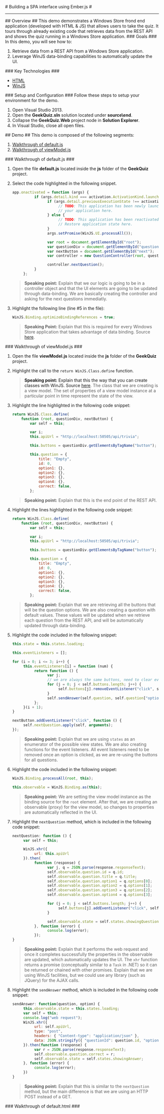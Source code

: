 ﻿<a name="title" />
# Building a SPA interface using Ember.js #

---
<a name="Overview" />
## Overview ##
This demo demonstrates a Windows Store frond end application (developed with HTML & JS) that allows users to take the quiz. It tours through already existing code that retrieves data from the REST API and shows the quiz running in a Windows Store application.

<a id="goals" />
### Goals ###
In this demo, you will see how to:

1. Retrieve data from a REST API from a Windows Store application.
1. Leverage WinJS data-binding capabilities to automatically update the UI.

<a name="technologies" />
### Key Technologies ###

- [HTML](http://www.w3schools.com/html/)
- [WinJS](http://msdn.microsoft.com/en-us/library/windows/apps/br229773.aspx)


<a name="setup" />
### Setup and Configuration ###
Follow these steps to setup your environment for the demo.

1. Open Visual Studio 2013.
1. Open the **GeekQuiz.sln** solution located under **source\end**.
1. Collapse the **GeekQuiz.Web** project node in **Solution Explorer**.
1. In Visual Studio, close all open files.

<a name="Demo" />
## Demo ##
This demo is composed of the following segments:

1. [Walkthrough of default.js](#segment1)
1. [Walkthrough of viewModel.js](#segment2)

<a name="segment1" />
### Walkthrough of default.js ###

1. Open the file **default.js** located inside the **js** folder of the **GeekQuiz** project.

1. Select the code highlighted in the following snippet.
	
	<!-- mark:12-17 -->
	````JavaScript
	app.onactivated = function (args) {
			  if (args.detail.kind === activation.ActivationKind.launch) {
					if (args.detail.previousExecutionState !== activation.ApplicationExecutionState.terminated) {
						 // TODO: This application has been newly launched. Initialize
						 // your application here.
					} else {
						 // TODO: This application has been reactivated from suspension.
						 // Restore application state here.
					}
					args.setPromise(WinJS.UI.processAll());

					var root = document.getElementById("root");
					var questionDiv = document.getElementById("question");
					var nextButton = document.getElementById("next");
					var controller = new QuestionController(root, questionDiv, nextButton);

					controller.nextQuestion();
			  }
		 };
	````

	> **Speaking point:** Explain that we our logic is going to be in a controller object and that the UI elements are going to be updated through data-binding.  We are basically creating the controller and asking for the next questions immediatly.

1. Highlight the following line (line #5 in the file):

	````JavaScript
	WinJS.Binding.optimizeBindingReferences = true;
	````

	> **Speaking Point:** Explain that this is required for every Windows Store application that takes advantage of data binding. Source [here](http://msdn.microsoft.com/en-us/library/windows/apps/jj215606.aspx).


<a name="segment2" />
### Walkthrough of viewModel.js ###

1. Open the file **viewModel.js** located inside the **js** folder of the **GeekQuiz** project.

1. Highlight the call to the `return WinJS.Class.define` function.

	> **Speaking point:** Explain that this the way that you can create classes with WinJS. Source [here](http://msdn.microsoft.com/en-us/library/windows/apps/br229813.aspx). The class that we are creating is a view model. The set of properties of a view model instance at a particular point in time represent the state of the view.

1. Highlight the line highlighted in the following code snippet:
	
	<!-- mark:6 -->
	````JavaScript
	return WinJS.Class.define(
        function (root, questionDiv, nextButton) {
            var self = this;

            var i;
            this.apiUrl = "http://localhost:50505/api/trivia";

            this.buttons = questionDiv.getElementsByTagName("button");

            this.question = {
                title: "Empty",
                id: 0,
                option1: {},
                option2: {},
                option3: {},
                option4: {},
                correct: false,
            };
	````

	> **Speaking point:** Explain that this is the end point of the REST API.

1. Highlight the lines highlighted in the following code snippet:
	
	<!-- mark:8-18 -->
	````JavaScript
	return WinJS.Class.define(
        function (root, questionDiv, nextButton) {
            var self = this;

            var i;
            this.apiUrl = "http://localhost:50505/api/trivia";

            this.buttons = questionDiv.getElementsByTagName("button");

            this.question = {
                title: "Empty",
                id: 0,
                option1: {},
                option2: {},
                option3: {},
                option4: {},
                correct: false,
            };
	````

	> **Speaking point:** Explain that we are retrieving all the buttons that will be the question options. We are also creating a question with default values. These values will be updated when we retrieve each question from the REST API, and will be automatically updated through data-binding.

1. Highlight the code included in the following snippet:

	````JavaScript
	this.state = this.states.loading;

	this.eventListeners = [];

	for (i = 0; i <= 3; i++) {
		 this.eventListeners[i] = function (num) {
			  return function () {
					var j;
					// we are always the same buttons, need to clear event listeners
					for (j = 0; j < self.buttons.length; j++) {
						 self.buttons[j].removeEventListener("click", self.eventListeners[i]);
					}
					self.sendAnswer(self.question, self.question["option" + num]);
			  };
		 }(i + 1);
	}

	nextButton.addEventListener("click", function () {
		 self.nextQuestion.apply(self, arguments);
	});
	````

	> **Speaking point:** Explain that we are using `states` as an enumerator of the possible view states. We are also creating functions for the event listeners.
	All event listeners need to be removed once an option is clicked, as we are re-using the buttons for all questions.

1. Highlight the code included in the following snippet:

	````JavaScript
	WinJS.Binding.processAll(root, this);

	this.observable = WinJS.Binding.as(this);
	````

	> **Speaking point:** We are setting the view model instance as the binding source for the `root` element. After that, we are creating an observable (proxy) for the view model, so changes to properties are automatically reflected in the UI.

1. Highlight the `nextQuestion` method, which is included in the following code snippet:

	````JavaScript
	nextQuestion: function () {
		 var self = this;

		 WinJS.xhr({
			  url: this.apiUrl
		 }).then(
			  function (response) {
					var j, q = JSON.parse(response.responseText);
					self.observable.question.id = q.id;
					self.observable.question.title = q.title;
					self.observable.question.option1 = q.options[0];
					self.observable.question.option2 = q.options[1];
					self.observable.question.option3 = q.options[2];
					self.observable.question.option4 = q.options[3];

					for (j = 0; j < self.buttons.length; j++) {
						 self.buttons[j].addEventListener("click", self.eventListeners[j]);
					}

					self.observable.state = self.states.showingQuestion;
			  }, function (error) {
					console.log(error);
			  });
	}
	````

	> **Speaking point:** Explain that it performs the web request and once it completes successfully the properties in the observable are updated, which automatically updates the UI. The `xhr` function returns a promise (conceptually similar to a `Task` in .NET) so it can be returned or chained with other promises. Explain that we are using WinJS facilities, but we could use any library (such as JQuery) for the AJAX calls.

1. Highlight the `sendAnswer` method, which is included in the following code snippet:

	````JavaScript
	sendAnswer: function(question, option) {
		 this.observable.state = this.states.loading;
		 var self = this;
		 console.log("web request");
		 WinJS.xhr({
			  url: self.apiUrl,
			  type: "post",
			  headers: { "Content-type": "application/json" },
			  data: JSON.stringify({ "questionId": question.id, "optionId": option.id })
		 }).then(function (response) {
			  var r = JSON.parse(response.responseText);
			  self.observable.question.correct = r;
			  self.observable.state = self.states.showingAnswer;
		 }, function (error) {
			  console.log(error);
		 })
	}
	````

	> **Speaking point:** Explain that this is similar to the `nextQuestion` method, but the main difference is that we are using an HTTP POST instead of a GET.

<a name="segment3" />
### Walkthrough of default.html ###